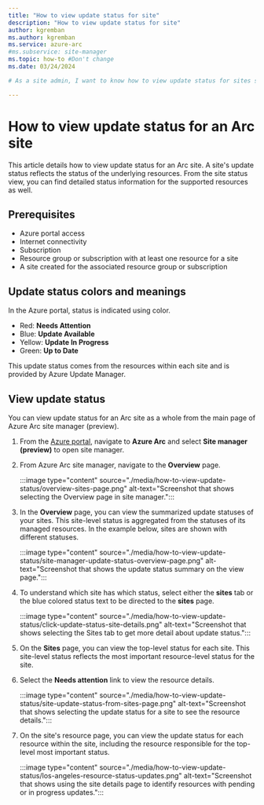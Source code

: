 ```yaml
---
title: "How to view update status for site"
description: "How to view update status for site"
author: kgremban
ms.author: kgremban
ms.service: azure-arc
#ms.subservice: site-manager
ms.topic: how-to #Don't change
ms.date: 03/24/2024

# As a site admin, I want to know how to view update status for sites so that I can use my site.

---
```


# How to view update status for an Arc site

This article details how to view update status for an Arc site. A site's update status reflects the status of the underlying resources. From the site status view, you can find detailed status information for the supported resources as well.

## Prerequisites

* Azure portal access
* Internet connectivity
* Subscription
* Resource group or subscription with at least one resource for a site
* A site created for the associated resource group or subscription

## Update status colors and meanings

In the Azure portal, status is indicated using color.

* Red: **Needs Attention**
* Blue: **Update Available**
* Yellow: **Update In Progress**
* Green: **Up to Date**

This update status comes from the resources within each site and is provided by Azure Update Manager.

## View update status

You can view update status for an Arc site as a whole from the main page of Azure Arc site manager (preview).

1. From the [Azure portal](https://portal.azure.com), navigate to **Azure Arc** and select **Site manager (preview)** to open site manager.

1. From Azure Arc site manager, navigate to the **Overview** page.

   :::image type="content" source="./media/how-to-view-update-status/overview-sites-page.png" alt-text="Screenshot that shows selecting the Overview page in site manager.":::

1. In the **Overview** page, you can view the summarized update statuses of your sites. This site-level status is aggregated from the statuses of its managed resources. In the example below, sites are shown with different statuses.

   :::image type="content" source="./media/how-to-view-update-status/site-manager-update-status-overview-page.png" alt-text="Screenshot that shows the update status summary on the view page.":::

1. To understand which site has which status, select either the **sites** tab or the blue colored status text to be directed to the **sites** page.

   :::image type="content" source="./media/how-to-view-update-status/click-update-status-site-details.png" alt-text="Screenshot that shows selecting the Sites tab to get more detail about update status.":::

1. On the **Sites** page, you can view the top-level status for each site. This site-level status reflects the most important resource-level status for the site.

1. Select the **Needs attention** link to view the resource details.

   :::image type="content" source="./media/how-to-view-update-status/site-update-status-from-sites-page.png" alt-text="Screenshot that shows selecting the update status for a site to see the resource details.":::

1. On the site's resource page, you can view the update status for each resource within the site, including the resource responsible for the top-level most important status.

   :::image type="content" source="./media/how-to-view-update-status/los-angeles-resource-status-updates.png" alt-text="Screenshot that shows using the site details page to identify resources with pending or in progress updates.":::
